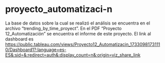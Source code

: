 # proyecto_automatizaci-n
La base de datos sobre la cual se realizó el análisis se encuentra en el archivo “trending_by_time_proyect”. En el PDF “Proyecto 12_Automatización” se encuentra el informe de este proyecto. El link al dashboard es https://public.tableau.com/views/Proyecto12_Automatizacin_17330981731110/Dashboard1?:language=es-ES&:sid=&:redirect=auth&:display_count=n&:origin=viz_share_link
